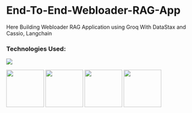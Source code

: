 # End-To-End-Webloader-RAG-App
Here Building Webloader RAG Application using Groq With DataStax and Cassio, Langchain

### Technologies Used:

![](https://forthebadge.com/images/badges/made-with-python.svg)

[<img target="_blank" src="https://github.com/divakarkumarp/End-To-End-Webloader-RAG-App/assets/32620288/bebfa771-ed66-441d-b488-43a6ed095518" width=100>](https://www.langchain.com/) [<img target="_blank" src="https://github.com/divakarkumarp/End-To-End-Webloader-RAG-App/assets/32620288/c6c5acef-4b78-455a-8188-452e6f76cebd" width=100>](https://groq.com/) [<img target="_blank" src="https://github.com/divakarkumarp/End-To-End-Webloader-RAG-App/assets/32620288/244934ec-408e-482b-972d-96677f6cad45" width=100>](https://openai.com/) [<img target="_blank" src="https://github.com/divakarkumarp/End-To-End-Webloader-RAG-App/assets/32620288/b7585b28-1514-4ec8-8d15-e6879f447aa0" width=100>](https://docs.datastax.com/en/astra-db-serverless/get-started/quickstart.html)